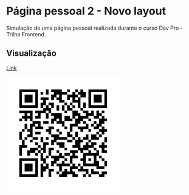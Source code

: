 <h1>Página pessoal 2 - Novo layout </h1>
Simulação de uma página pessoal realizada durante o curso Dev Pro - Trilha Frontend.

<h2>Visualização</h2>
<a href="https://larissaagabrielle.github.io/d2.5-pag-pessoal-2/">
    <p>Link</p>
</a>
<img src="img/frame.png" alt="qr code">
